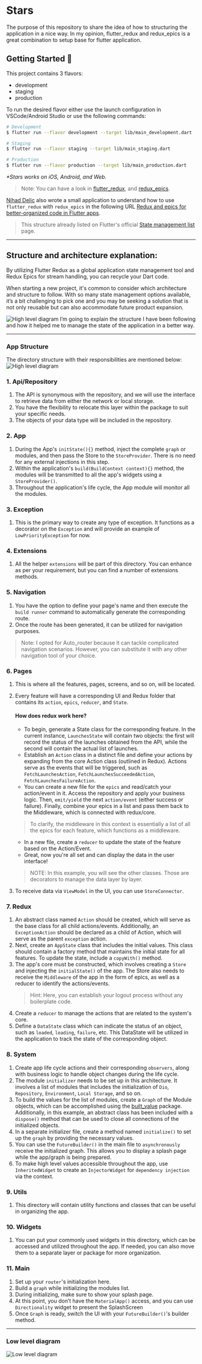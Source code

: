 # Stars

The purpose of this repository to share the idea of how to structuring the application
in a nice way.
In my opinion, flutter_redux and redux_epics is a great combination to setup base for
flutter application.

## Getting Started 🚀

This project contains 3 flavors:

- development
- staging
- production

To run the desired flavor either use the launch configuration in VSCode/Android Studio or use the
following commands:

```sh
# Development
$ flutter run --flavor development --target lib/main_development.dart

# Staging
$ flutter run --flavor staging --target lib/main_staging.dart

# Production
$ flutter run --flavor production --target lib/main_production.dart
```

_\*Stars works on iOS, Android, and Web._

> Note:  You can have a look in [flutter_redux](https://pub.dev/packages/flutter_redux), and [redux_epics](https://pub.dev/packages/redux_epics).

[Nihad Delic](https://nihad-delic91.medium.com) also wrote a small application to understand how to use `flutter_redux`
with `redux_epics` in the following
URL [Redux and epics for better-organized code in Flutter apps](https://nihad-delic91.medium.com/reduce-duplication-achieve-flexibility-means-success-for-the-flutter-app-e5e432839e61).
> This structure already listed on Flutter's official [State management list](https://docs.flutter.dev/development/data-and-backend/state-mgmt/options#redux) page.

---

## Structure and architecture explanation:
By utilizing Flutter Redux as a global application state management tool and Redux Epics for stream handling, you can 
recycle your Dart code.

When starting a new project, it's common to consider which architecture and structure to follow. With so many state 
management options available, it’s a bit challenging to pick one and you may be seeking a solution that is 
not only reusable but can also accommodate future product expansion.

![High level diagram](./images/Redux-epic-architecture-High-level-diagram.png)
I’m going to explain the structure I have been following and how it helped me to manage the state of the application 
in a better way.

---

### App Structure
The directory structure with their responsibilities are mentioned below:
![High level diagram](./images/architecture_directories.png)

### 1. Api/Repository 
1. The API is synonymous with the repository, and we will use the interface to retrieve data from either the network or local storage.
2. You have the flexibility to relocate this layer within the package to suit your specific needs. 
3. The objects of your data type will be included in the repository.

### 2. App
1. During the App's `initState(){}` method, inject the complete `graph` or modules, and then pass the Store to the `StoreProvider`. There is no need for any external injections in this step.
2. Within the application's `build(BuildContext context){}` method, the modules will be transmitted to all the app's widgets using a `StoreProvider()`.
3. Throughout the application's life cycle, the App module will monitor all the modules.

### 3. Exception
1. This is the primary way to create any type of exception. It functions as a decorator on the `Exception` and will provide an example of `LowPriorityException` for now.

### 4. Extensions
1. All the helper `extensions` will be part of this directory. You can enhance as per your requirement, but you can find a 
   number of extensions methods.

### 5. Navigation
1. You have the option to define your page's name and then execute the `build runner` command to automatically generate the corresponding route.
2. Once the route has been generated, it can be utilized for navigation purposes.
> Note: I opted for Auto_router because it can tackle complicated navigation scenarios. However, you can substitute it with any other navigation tool of your choice.

### 6. Pages
1. This is where all the features, pages, screens, and so on, will be located.
2. Every feature will have a corresponding UI and Redux folder that contains its `action`, `epics`, `reducer`, and `State`.
   
   #### How does redux work here?
   - To begin, generate a State class for the corresponding feature. In the current instance, `LaunchesState` will contain two objects: the first will record the status of the launches obtained from the API, while the second will contain the actual list of launches.
   - Establish an `Action` class in a distinct file and define your actions by expanding from the core Action class (outlined in Redux). Actions serve as the events that will be triggered, such as `FetchLaunchesAction`, `FetchLaunchesSucceededAction`, `FetchLaunchesFailureAction`.
   - You can create a new file for the `epics` and read/catch your action/event in it. Access the repository and apply your business logic. Then, `emit/yield` the next `action/event` (either success or failure). Finally, combine your epics in a list and pass them back to the Middleware, which is connected with redux/core.
   > To clarify, the middleware in this context is essentially a list of all the epics for each feature, which functions as a middleware.
   - In a new file, create a `reducer` to update the state of the feature based on the Action/Event.
   - Great, now you're all set and can display the data in the user interface!
   > NOTE: In this example, you will see the other classes. Those are decorators to manage the data layer by layer.
3. To receive data via `ViewModel` in the UI, you can use `StoreConnector`.

### 7. Redux
1. An abstract class named `Action` should be created, which will serve as the base class for all child actions/events. Additionally, an `ExceptionAction` should be declared as a child of Action, which will serve as the parent `exception` action.
2. Next, create an `AppState` class that includes the initial values. This class should contain a factory method that maintains the initial state for all features. To update the state, include a `copyWith()` method.
3. The app's core must be constructed, which involves creating a `Store` and injecting the `initialState()` of the app. The Store also needs to receive the `Middleware` of the app in the form of epics, as well as a reducer to identify the actions/events. 
   > Hint: Here, you can establish your logout process without any boilerplate code.
4. Create a `reducer` to manage the actions that are related to the system's core.
5. Define a `DataState` class which can indicate the status of an object, such as `loaded`, `loading`, `failure`, etc. This DataState will be utilized in the application to track the state of the corresponding object.

### 8. System
1. Create app life cycle actions and their corresponding `observers`, along with business logic to handle object changes during the life cycle.
2. The module `initializer` needs to be set up in this architecture. It involves a list of modules that includes the initialization of `Dio`, `Repository`, `Environment`, `Local Storage`, and so on.
3. To build the values for the list of modules, create a `Graph` of the Module objects, which can be accomplished using the [built_value](https://pub.dev/packages/built_value) package. Additionally, in this example, an abstract class has been included with a `dispose()` method that can be used to close all connections of the initialized objects.
4. In a separate initializer file, create a method named `initialize()` to set up the `graph` by providing the necessary values.
5. You can use the `FutureBuilder()` in the main file to `asynchronously` receive the initialized graph. This allows you to display a splash page while the app/graph is being prepared.
6. To make high level values accessible throughout the app, use `InheritedWidget` to create an `InjectorWidget` for `dependency injection` via the context.


### 9. Utils
1. This directory will contain utility functions and classes that can be useful in organizing the app.

### 10. Widgets
1. You can put your commonly used widgets in this directory, which can be accessed and utilized throughout the app. If needed, you can also move them to a separate layer or package for more organization.

### 11. Main
1. Set up your `router`'s initialization here.
2. Build a `graph` while initializing the modules list.
3. During initializing, make sure to show your splash page.
4. At this point, you don’t have the `MaterialApp()` access, and you can use `Directionality` widget to present 
   the SplashScreen
5. Once `Graph` is ready, switch the UI with your `FutureBuilder()`'s builder method.
---

### Low level diagram

![Low level diagram](./images/Redux-epic-architecture-Low-level-diagram.png)